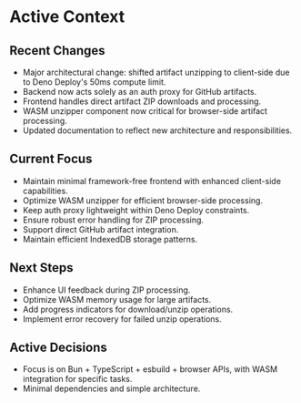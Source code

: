 # Active Context

## Recent Changes
- Major architectural change: shifted artifact unzipping to client-side due to Deno Deploy's 50ms compute limit.
- Backend now acts solely as an auth proxy for GitHub artifacts.
- Frontend handles direct artifact ZIP downloads and processing.
- WASM unzipper component now critical for browser-side artifact processing.
- Updated documentation to reflect new architecture and responsibilities.

## Current Focus
- Maintain minimal framework-free frontend with enhanced client-side capabilities.
- Optimize WASM unzipper for efficient browser-side processing.
- Keep auth proxy lightweight within Deno Deploy constraints.
- Ensure robust error handling for ZIP processing.
- Support direct GitHub artifact integration.
- Maintain efficient IndexedDB storage patterns.

## Next Steps
- Enhance UI feedback during ZIP processing.
- Optimize WASM memory usage for large artifacts.
- Add progress indicators for download/unzip operations.
- Implement error recovery for failed unzip operations.

## Active Decisions
- Focus is on Bun + TypeScript + esbuild + browser APIs, with WASM integration for specific tasks.
- Minimal dependencies and simple architecture.
